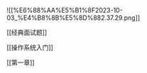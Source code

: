   

![[%E6%88%AA%E5%B1%8F2023-10-03_%E4%B8%8B%E5%8D%882.37.29.png]]

  

  

  

[[经典面试题]]

[[操作系统入门]]

[[第一章]]